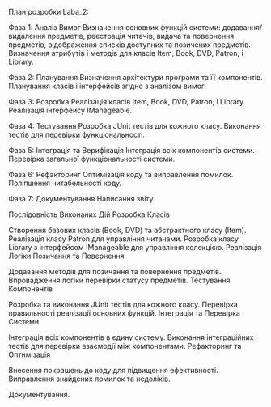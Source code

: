 План розробки Laba_2:

Фаза 1: Аналіз Вимог
Визначення основних функцій системи: додавання/видалення предметів, реєстрація читачів, видача та повернення предметів, відображення списків доступних та позичених предметів.
Визначення атрибутів і методів для класів Item, Book, DVD, Patron, і Library.

Фаза 2: Планування
Визначення архітектури програми та її компонентів.
Планування класів і інтерфейсів згідно з аналізом вимог.

Фаза 3: Розробка
Реалізація класів Item, Book, DVD, Patron, і Library.
Реалізація інтерфейсу IManageable.

Фаза 4: Тестування
Розробка JUnit тестів для кожного класу.
Виконання тестів для перевірки функціональності.

Фаза 5: Інтеграція та Верифікація
Інтеграція всіх компонентів системи.
Перевірка загальної функціональності системи.

Фаза 6: Рефакторинг
Оптимізація коду та виправлення помилок.
Поліпшення читабельності коду.

Фаза 7: Документування
Написання звіту.

Послідовність Виконаних Дій
Розробка Класів

Створення базових класів (Book, DVD) та абстрактного класу (Item).
Реалізація класу Patron для управління читачами.
Розробка класу Library з інтерфейсом IManageable для управління колекцією.
Реалізація Логіки Позичання та Повернення

Додавання методів для позичання та повернення предметів.
Впровадження логіки перевірки статусу предметів.
Тестування Компонентів

Розробка та виконання JUnit тестів для кожного класу.
Перевірка правильності реалізації основних функцій.
Інтеграція та Перевірка Системи

Інтеграція всіх компонентів в єдину систему.
Виконання інтеграційних тестів для перевірки взаємодії між компонентами.
Рефакторинг та Оптимізація

Внесення покращень до коду для підвищення ефективності.
Виправлення знайдених помилок та недоліків.

Документування.

